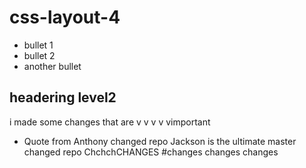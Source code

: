 # css-layout-4

* bullet 1
* bullet 2
* another bullet

## headering level2 

i made some changes that are v v v v vimportant


* Quote from Anthony
changed repo
Jackson is the ultimate master
changed repo
ChchchCHANGES
#changes changes changes



